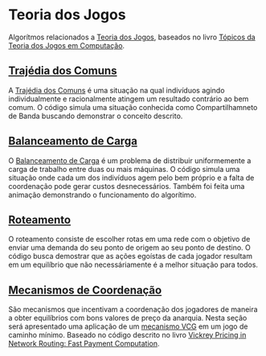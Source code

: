 # Teoria dos Jogos

Algorítmos relacionados a [Teoria dos Jogos](https://pt.wikipedia.org/wiki/Teoria_dos_jogos), baseados no livro [Tópicos da Teoria dos Jogos em Computação](https://www.ic.unicamp.br/~rafael/publicacoes/ttjc/livroAGT.pdf).

## [Trajédia dos Comuns](src/CommonsTrajedy)

A [Trajédia dos Comuns](https://pt.wikipedia.org/wiki/Trag%C3%A9dia_dos_comuns) é uma situação na qual indivíduos agindo individualmente e racionalmente atingem um resultado contrário ao bem comum.
O código simula uma situação conhecida como Compartilhamneto de Banda buscando demonstrar o conceito descrito.

## [Balanceamento de Carga](src/LoadBalancing)

O [Balanceamento de Carga](https://pt.wikipedia.org/wiki/Balanceamento_de_carga) é um problema de distribuir uniformemente a carga de trabalho entre duas ou mais máquinas.
O código simula uma situação onde cada um dos indivíduos agem pelo bem próprio e a falta de coordenação pode gerar custos desnecessários. Também foi feita uma animação demonstrando o funcionamento do algorítimo.

## [Roteamento](src/Routing)

O roteamento consiste de escolher rotas em uma rede com o objetivo de enviar uma demanda do seu ponto de origem ao seu ponto de destino.
O código busca demostrar que as ações egoístas de cada jogador resultam em um equilíbrio que não necessáriamente é a melhor situação para todos.

## [Mecanismos de Coordenação](src/Vickrey)

São mecanismos que incentivam a coordenação dos jogadores de maneira a obter equilíbrios com bons valores de preço da anarquia. Nesta seção será apresentado uma aplicação de um [mecanismo VCG](https://en.wikipedia.org/wiki/Vickrey%E2%80%93Clarke%E2%80%93Groves_auction) em um jogo de caminho mínimo. Baseado no código descrito no livro [Vickrey Pricing in Network Routing: Fast Payment Computation](http://citeseerx.ist.psu.edu/viewdoc/download;jsessionid=7D30FD1DC08EB4A1DF3C1746F89C05AE?doi=10.1.1.25.1887&rep=rep1&type=pdf).
